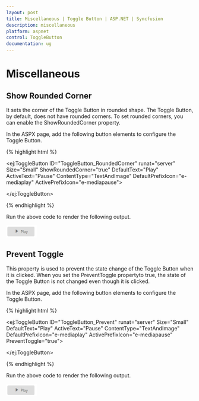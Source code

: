 ```yaml
---
layout: post
title: Miscellaneous | Toggle Button | ASP.NET | Syncfusion
description: miscellaneous
platform: aspnet
control: ToggleButton
documentation: ug
---
```


# Miscellaneous

## Show Rounded Corner 

It sets the corner of the Toggle Button in rounded shape. The Toggle Button, by default, does not have rounded corners. To set rounded corners, you can enable the ShowRoundedCorner property.

In the ASPX page, add the following button elements to configure the Toggle Button.

{% highlight html %}

<ej:ToggleButton ID="ToggleButton_RoundedCorner" runat="server" Size="Small" ShowRoundedCorner="true" DefaultText="Play" ActiveText="Pause" ContentType="TextAndImage" DefaultPrefixIcon="e-mediaplay" ActivePrefixIcon="e-mediapause">

</ej:ToggleButton>

{% endhighlight %}



Run the above code to render the following output.

![](Miscellaneous_images/Miscellaneous_img1.png) 



## Prevent Toggle

This property is used to prevent the state change of the Toggle Button when it is clicked. When you set the PreventToggle propertyto true, the state of the Toggle Button is not changed even though it is clicked.

In the ASPX page, add the following button elements to configure the Toggle Button.

{% highlight html %}

<ej:ToggleButton ID="ToggleButton_Prevent" runat="server" Size="Small" DefaultText="Play" ActiveText="Pause" ContentType="TextAndImage" DefaultPrefixIcon="e-mediaplay" ActivePrefixIcon="e-mediapause" PreventToggle="true">

</ej:ToggleButton>

{% endhighlight %}



Run the above code to render the following output.

![](Miscellaneous_images/Miscellaneous_img2.png) 



